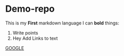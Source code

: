 # Demo-repo

This is my **First** markdown language
I can **bold** things:

1. Write points
2. Hey
Add Links to text

[GOOGLE](www.google.co.in)

